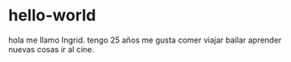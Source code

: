 # hello-world
hola 
me llamo Ingrid.
tengo 25 años me gusta comer viajar bailar aprender nuevas cosas ir al cine.
